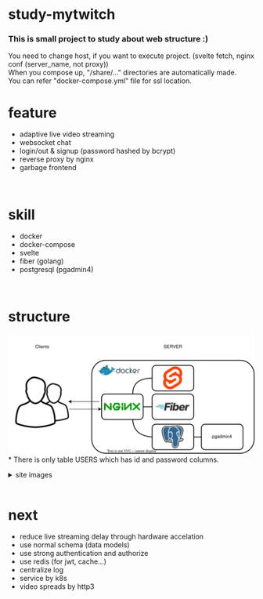 # study-mytwitch
### This is small project to study about web structure :)
You need to change host, if you want to execute project. (svelte fetch, nginx conf (server_name, not proxy)) <br>
When you compose up, "/share/..." directories are automatically made. <br>
You can refer "docker-compose.yml" file for ssl location.
<br>


# feature
- adaptive live video streaming
- websocket chat
- login/out & signup (password hashed by bcrypt)
- reverse proxy by nginx
- garbage frontend
<br>

# skill
- docker
- docker-compose
- svelte
- fiber (golang)
- postgresql (pgadmin4)
<br>

# structure

![structure image](./README/structure.svg) <br>
\* There is only table USERS which has id and password columns.

<details>
<summary>site images</summary>

![main page](./README/main.png)
![login&signup page](./README/login&signup.png)
![watch page](./README/watch.png)
</details>
<br>

# next
- reduce live streaming delay through hardware accelation
- use normal schema (data models)
- use strong authentication and authorize
- use redis (for jwt, cache...)
- centralize log
- service by k8s
- video spreads by http3
<br>